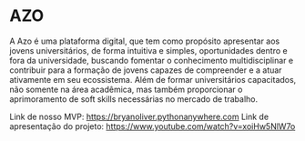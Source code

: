 # AZO

A Azo é uma plataforma digital, que tem como propósito apresentar aos jovens universitários, de forma intuitiva e simples, oportunidades dentro e fora da universidade, buscando fomentar o conhecimento multidisciplinar e contribuir para a formação de jovens capazes de compreender e a atuar ativamente em seu ecossistema. Além de formar universitários capacitados, não somente na área acadêmica, mas também proporcionar o aprimoramento de soft skills necessárias no mercado de trabalho.

Link de nosso MVP: https://bryanoliver.pythonanywhere.com
Link de apresentação do projeto: https://www.youtube.com/watch?v=xoiHw5NlW7o
